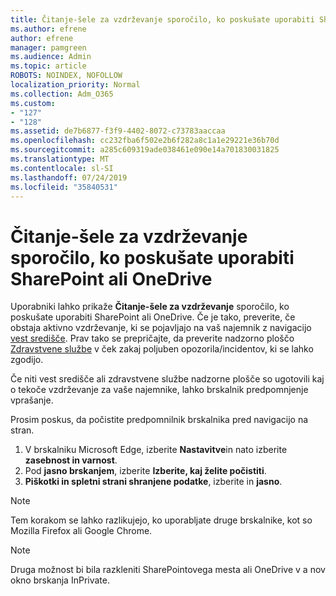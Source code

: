 ```yaml
---
title: Čitanje-šele za vzdrževanje sporočilo, ko poskušate uporabiti SharePoint ali OneDrive
ms.author: efrene
author: efrene
manager: pamgreen
ms.audience: Admin
ms.topic: article
ROBOTS: NOINDEX, NOFOLLOW
localization_priority: Normal
ms.collection: Adm_O365
ms.custom:
- "127"
- "128"
ms.assetid: de7b6877-f3f9-4402-8072-c73783aaccaa
ms.openlocfilehash: cc232fba6f502e2b6f282a8c1a1e29221e36b70d
ms.sourcegitcommit: a285c609319ade038461e090e14a701830031825
ms.translationtype: MT
ms.contentlocale: sl-SI
ms.lasthandoff: 07/24/2019
ms.locfileid: "35840531"
---
```

# <a name="read-only-for-maintenance-message-when-attempting-to-use-sharepoint-or-onedrive"></a>Čitanje-šele za vzdrževanje sporočilo, ko poskušate uporabiti SharePoint ali OneDrive

Uporabniki lahko prikaže **Čitanje-šele za vzdrževanje** sporočilo, ko poskušate uporabiti SharePoint ali OneDrive.  Če je tako, preverite, če obstaja aktivno vzdrževanje, ki se pojavljajo na vaš najemnik z navigacijo [vest središče](https://portal.office.com/adminportal/home#/MessageCenter). Prav tako se prepričajte, da preverite nadzorno ploščo [Zdravstvene službe](https://portal.office.com/adminportal/home#/servicehealth) v ček zakaj poljuben opozorila/incidentov, ki se lahko zgodijo.

Če niti vest središče ali zdravstvene službe nadzorne plošče so ugotovili kaj o tekoče vzdrževanje za vaše najemnike, lahko brskalnik predpomnjenje vprašanje.

Prosim poskus, da počistite predpomnilnik brskalnika pred navigacijo na stran.

1. V brskalniku Microsoft Edge, izberite **Nastavitve**in nato izberite **zasebnost in varnost**.
2. Pod **jasno brskanjem**, izberite **Izberite, kaj želite počistiti**.
3. **Piškotki in spletni strani shranjene podatke**, izberite in **jasno**.

>[!Note] 
> Tem korakom se lahko razlikujejo, ko uporabljate druge brskalnike, kot so Mozilla Firefox ali Google Chrome.

>[!Note] 
> Druga možnost bi bila razkleniti SharePointovega mesta ali OneDrive v a nov okno brskanja InPrivate.